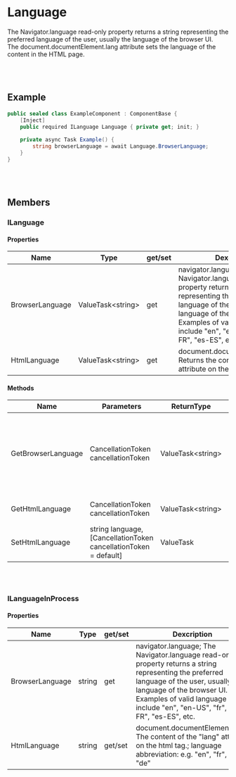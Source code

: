 # Language

The Navigator.language read-only property returns a string representing the preferred language of the user, usually the language of the browser UI.  
The document.documentElement.lang attribute sets the language of the content in the HTML page.


<br><br />
## Example

```csharp
public sealed class ExampleComponent : ComponentBase {
    [Inject]
    public required ILanguage Language { private get; init; }
    
    private async Task Example() {
        string browserLanguage = await Language.BrowserLanguage;
    }
}
```


<br><br />
## Members

### ILanguage

#### Properties

| **Name**        | **Type**                | get/set | **Dexcription**                                                                                                                                                                                                                                              |
| --------------- | ----------------------- | ------- | ------------------------------------------------------------------------------------------------------------------------------------------------------------------------------------------------------------------------------------------------------------ |
| BrowserLanguage | ValueTask&lt;string&gt; | get     | navigator.language; The Navigator.language read-only property returns a string representing the preferred language of the user, usually the language of the browser UI. Examples of valid language codes include "en", "en-US", "fr", "fr-FR", "es-ES", etc. |
| HtmlLanguage    | ValueTask&lt;string&gt; | get     | document.documentElement.lang; Returns the content of the "lang" attribute on the html tag.                                                                                                                                                                  |

#### Methods

| **Name**           | **Parameters**                                                   | **ReturnType**           | **Dexcription**                                                                                                                                                                                                                                              |
| ------------------ | ---------------------------------------------------------------- | ------------------------ | ------------------------------------------------------------------------------------------------------------------------------------------------------------------------------------------------------------------------------------------------------------ |
| GetBrowserLanguage | CancellationToken cancellationToken                              | ValueTask&lt;string&gt;  | navigator.language; The Navigator.language read-only property returns a string representing the preferred language of the user, usually the language of the browser UI. Examples of valid language codes include "en", "en-US", "fr", "fr-FR", "es-ES", etc. |
| GetHtmlLanguage    | CancellationToken cancellationToken                              | ValueTask&lt;string&gt;  | document.documentElement.lang; Returns the content of the "lang" attribute on the html tag.                                                                                                                                                                  |
| SetHtmlLanguage    | string language, [CancellationToken cancellationToken = default] | ValueTask                | document.documentElement.lang; Returns the content of the "lang" attribute on the html tag.                                                                                                                                                                  |


<br></br>
### ILanguageInProcess

#### Properties

| **Name**        | **Type** | get/set | **Dexcription**                                                                                                                                                                                                                                              |
| --------------- | -------- | ------- | ------------------------------------------------------------------------------------------------------------------------------------------------------------------------------------------------------------------------------------------------------------ |
| BrowserLanguage | string   | get     | navigator.language; The Navigator.language read-only property returns a string representing the preferred language of the user, usually the language of the browser UI. Examples of valid language codes include "en", "en-US", "fr", "fr-FR", "es-ES", etc. |
| HtmlLanguage    | string   | get/set | document.documentElement.lang; The content of the "lang" attribute on the html tag.; language abbreviation: e.g. "en", "fr", "es", "de"
